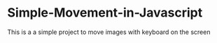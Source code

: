 # Simple-Movement-in-Javascript

This is a a simple project to move images with keyboard on the screen
